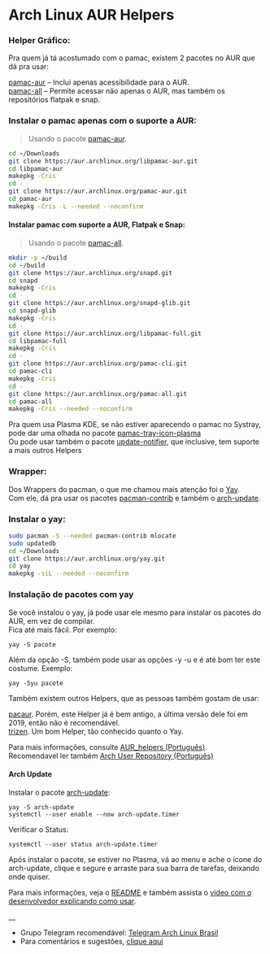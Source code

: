 # Arch Linux AUR Helpers

### Helper Gráfico:  

Pra quem já tá acostumado com o pamac, existem 2 pacotes no AUR que dá pra usar:  

[pamac-aur](https://aur.archlinux.org/packages/pamac-aur) – Inclui apenas acessibilidade para o AUR.  
[pamac-all](https://aur.archlinux.org/packages/pamac-all) – Permite acessar não apenas o AUR, mas também os repositórios flatpak e snap.  

### Instalar o pamac apenas com o suporte a AUR:  
>Usando o pacote [pamac-aur](https://aur.archlinux.org/packages/pamac-aur).  

```bash
cd ~/Downloads
git clone https://aur.archlinux.org/libpamac-aur.git
cd libpamac-aur
makepkg -Cris
cd -
git clone https://aur.archlinux.org/pamac-aur.git
cd pamac-aur
makepkg -Cris -L --needed --noconfirm
```

#### Instalar pamac com suporte a AUR, Flatpak e Snap:
>Usando o pacote [pamac-all](https://aur.archlinux.org/packages/pamac-all).

```bash
mkdir -p ~/build
cd ~/build
git clone https://aur.archlinux.org/snapd.git
cd snapd
makepkg -Cris
cd -
git clone https://aur.archlinux.org/snapd-glib.git
cd snapd-glib
makepkg -Cris
cd -
git clone https://aur.archlinux.org/libpamac-full.git
cd libpamac-full
makepkg -Cris
cd -
git clone https://aur.archlinux.org/pamac-cli.git
cd pamac-cli
makepkg -Cris
cd -
git clone https://aur.archlinux.org/pamac-all.git
cd pamac-all
makepkg -Cris --needed --noconfirm
```

Pra quem usa Plasma KDE, se não estiver aparecendo o pamac no Systray, pode dar uma olhada no pacote [pamac-tray-icon-plasma](https://aur.archlinux.org/packages/pamac-tray-icon-plasma)  
Ou pode usar também o pacote [update-notifier](https://aur.archlinux.org/packages/update-notifier), que inclusive, tem suporte a mais outros Helpers  

### Wrapper:  

Dos Wrappers do pacman, o que me chamou mais atenção foi o [Yay](https://aur.archlinux.org/packages/yay).  
Com ele, dá pra usar os pacotes [pacman-contrib](https://archlinux.org/packages/community/x86_64/pacman-contrib/) e também o [arch-update](https://aur.archlinux.org/packages/arch-update).  

### Instalar o yay:  

```bash
sudo pacman -S --needed pacman-contrib mlocate
sudo updatedb
cd ~/Downloads
git clone https://aur.archlinux.org/yay.git
cd yay
makepkg -siL --needed --noconfirm
```
### Instalação de pacotes com yay

Se você instalou o yay, já pode usar ele mesmo para instalar os pacotes do AUR, em vez de compilar.  
Fica até mais fácil. Por exemplo:

```
yay -S pacote
```

Além da opção -S, também pode usar as opções -y -u e é até bom ter este costume. Exemplo:  

```
yay -Syu pacote
```

Também existem outros Helpers, que as pessoas também gostam de usar:  

[pacaur](https://aur.archlinux.org/packages/pacaur). Porém, este Helper já é bem antigo, a última versão dele foi em 2019, então não é recomendável.  
[trizen](https://aur.archlinux.org/packages/trizen). Um bom Helper, tão conhecido quanto o Yay.  

Para mais informações, consulte [AUR_helpers (Português)](https://wiki.archlinux.org/title/AUR_helpers_(Portugu%C3%AAs)).  
Recomendavel ler também [Arch User Repository (Português)](https://wiki.archlinux.org/title/Arch_User_Repository_(Portugu%C3%AAs))

#### Arch Update

Instalar o pacote [arch-update](https://aur.archlinux.org/packages/arch-update):   

```
yay -S arch-update
systemctl --user enable --now arch-update.timer
```

Verificar o Status:  

```
systemctl --user status arch-update.timer
```

Após instalar o pacote, se estiver no Plasma, vá ao menu e ache o ícone do arch-update, clique e segure e arraste para sua barra de tarefas, deixando onde quiser.

Para mais informações, veja o [README](https://github.com/Antiz96/arch-update/blob/main/README.md) e também assista o [video com o desenvolvedor explicando como usar](https://www.youtube.com/watch?v=QkOkX70SEmo).  

__

- Grupo Telegram recomendável: [Telegram Arch Linux Brasil](https://t.me/archlinuxbr)  
- Para comentários e sugestões, [clique aqui](https://github.com/elppans/doc-linux/issues)  
